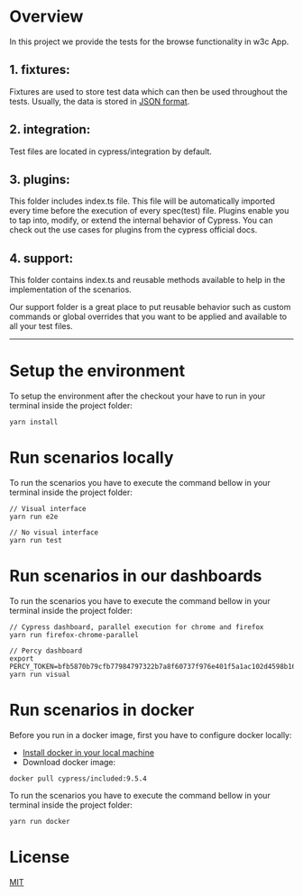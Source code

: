 
# Overview
In this project we provide the tests for the browse functionality in w3c App.

## 1. fixtures:
Fixtures are used to store test data which can then be used throughout the tests. Usually, the data is stored in [JSON format](https://www.w3schools.com/js/js_json_intro.asp).

## 2. integration:
Test files are located in cypress/integration by default. 

## 3. plugins:
This folder includes index.ts file. This file will be automatically imported every time before the execution of every spec(test) file. Plugins enable you to tap into, modify, or extend the internal behavior of Cypress. You can check out the use cases for plugins from the cypress official docs.

## 4. support:
This folder contains index.ts and reusable methods available to help in the implementation of the scenarios.

Our support folder is a great place to put reusable behavior such as custom commands or global overrides that you want to be applied and available to all your test files.

---

# Setup the environment
To setup the environment after the checkout your have to run in your terminal inside the project folder:

```shell
yarn install
```

# Run scenarios locally
To run the scenarios you have to execute the command bellow in your terminal inside the project folder:

```shell
// Visual interface 
yarn run e2e

// No visual interface 
yarn run test
```

# Run scenarios in our dashboards
To run the scenarios you have to execute the command bellow in your terminal inside the project folder:

```shell
// Cypress dashboard, parallel execution for chrome and firefox 
yarn run firefox-chrome-parallel

// Percy dashboard
export PERCY_TOKEN=bfb5870b79cfb77984797322b7a8f60737f976e401f5a1ac102d4598b1622124
yarn run visual
```

# Run scenarios in docker
Before you run in a docker image, first you have to configure docker locally:
- [Install docker in your local machine](https://docs.docker.com/desktop/install/)
- Download docker image:
```
docker pull cypress/included:9.5.4  
```

To run the scenarios you have to execute the command bellow in your terminal inside the project folder:

```shell
yarn run docker
```

# License
[MIT](https://choosealicense.com/licenses/mit/)

